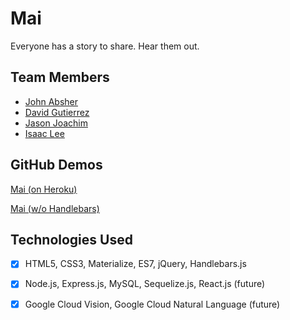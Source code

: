 # Mai
Everyone has a story to share. Hear them out.


## Team Members
- [John Absher](https://www.linkedin.com/in/johnabsher/)
- [David Gutierrez](https://www.linkedin.com/in/david-gutierrez-979a4a148/)
- [Jason Joachim](https://www.linkedin.com/in/jasonjoachim/)
- [Isaac Lee](https://www.linkedin.com/in/ijlee2/)


## GitHub Demos
[Mai (on Heroku)](https://mai-app.herokuapp.com/)

[Mai (w/o Handlebars)](https://ijlee2.github.io/Mai/public/index.html)


## Technologies Used
- [x] HTML5, CSS3, Materialize, ES7, jQuery, Handlebars.js

- [x] Node.js, Express.js, MySQL, Sequelize.js, React.js (future)

- [x] Google Cloud Vision, Google Cloud Natural Language (future)
